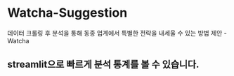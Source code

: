 # Watcha-Suggestion
데이터 크롤링 후 분석을 통해 동종 업계에서 특별한 전략을 내세울 수 있는 방법 제안 - Watcha

## streamlit으로 빠르게 분석 통계를 볼 수 있습니다.

